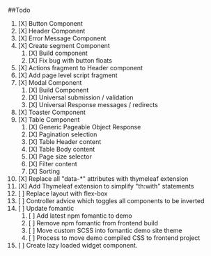 
##Todo
1. [X] Button Component
1. [X] Header Component
1. [X] Error Message Component
1. [X] Create segment Component
   1. [X] Build component
   1. [X] Fix bug with button floats
1. [X] Actions fragment to Header component
1. [X] Add page level script fragment
1. [X] Modal Component
   1. [X] Build Component
   1. [X] Universal submission / validation
   1. [X] Universal Response messages / redirects
1. [X] Toaster Component
1. [X] Table Component
   1. [X] Generic Pageable Object Response
   1. [X] Pagination selection
   1. [X] Table Header content
   1. [X] Table Body content
   1. [X] Page size selector
   1. [X] Filter content
   1. [X] Sorting
1. [X] Replace all "data-*" attributes with thymeleaf extension
1. [X] Add Thymeleaf extension to simplify "th:with" statements
1. [ ] Replace layout with flex-box 
1. [ ] Controller advice which toggles all components to be inverted
1. [ ] Update fomantic
   1. [ ] Add latest npm fomantic to demo
   1. [ ] Remove npm fomantic from frontend build
   1. [ ] Move custom SCSS into fomantic demo site theme
   1. [ ] Process to move demo compiled CSS to frontend project
1. [ ] Create lazy loaded widget component.